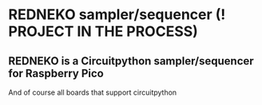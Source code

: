 # REDNEKO sampler/sequencer (! PROJECT IN THE PROCESS)
## REDNEKO is a Circuitpython sampler/sequencer for Raspberry Pico 
And of course all boards that support circuitpython



